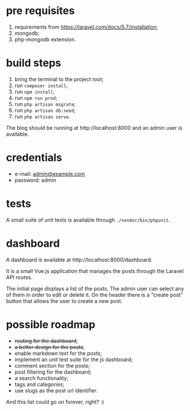 # pre requisites

1. requirements from https://laravel.com/docs/5.7/installation;
2. mongodb;
3. php-mongodb extension.

# build steps

1. bring the terminal to the project root;
2. run `composer install`;
3. run `npm install`;
4. run `npm run prod`;
5. run `php artisan migrate`;
6. run `php artisan db:seed`;
7. run `php artisan serve`.

The blog should be running at http://localhost:8000 and an admin user is available.

# credentials

- e-mail: admin@example.com
- password: admin

# tests

A small suite of unit tests is available through `./vendor/bin/phpunit`.

# dashboard

A dashboard is available at http://localhost:8000/dashboard.

It is a small Vue.js application that manages the posts through the Laravel API routes.

The initial page displays a list of the posts. The admin user can select any of them in order to edit or delete it. On the header there is a "create post" button that allows the user to create a new post.

# possible roadmap

- ~~routing for the dashboard~~;
- ~~a better design for the posts~~;
- enable markdown text for the posts;
- implement an unit test suite for the js dashboard;
- comment section for the posts;
- post filtering for the dashboard;
- a search functionality;
- tags and categories;
- use slugs as the post url identifier.

And this list could go on forever, right? :)
